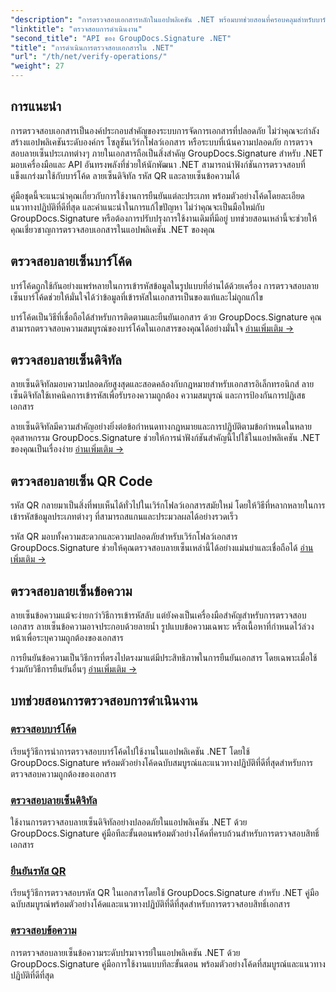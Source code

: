 ```yaml
---
"description": "การตรวจสอบเอกสารหลักในแอปพลิเคชัน .NET พร้อมบทช่วยสอนที่ครอบคลุมสำหรับบาร์โค้ด ลายเซ็นดิจิทัล รหัส QR และการตรวจสอบข้อความโดยใช้ GroupDocs.Signature"
"linktitle": "ตรวจสอบการดำเนินงาน"
"second_title": "API ของ GroupDocs.Signature .NET"
"title": "การดำเนินการตรวจสอบเอกสารใน .NET"
"url": "/th/net/verify-operations/"
"weight": 27
---
```


## การแนะนำ

การตรวจสอบเอกสารเป็นองค์ประกอบสำคัญของระบบการจัดการเอกสารที่ปลอดภัย ไม่ว่าคุณจะกำลังสร้างแอปพลิเคชันระดับองค์กร โซลูชันเวิร์กโฟลว์เอกสาร หรือระบบที่เน้นความปลอดภัย การตรวจสอบลายเซ็นประเภทต่างๆ ภายในเอกสารถือเป็นสิ่งสำคัญ GroupDocs.Signature สำหรับ .NET มอบเครื่องมือและ API อันทรงพลังที่ช่วยให้นักพัฒนา .NET สามารถนำฟังก์ชันการตรวจสอบที่แข็งแกร่งมาใช้กับบาร์โค้ด ลายเซ็นดิจิทัล รหัส QR และลายเซ็นข้อความได้

คู่มือชุดนี้จะแนะนำคุณเกี่ยวกับการใช้งานการยืนยันแต่ละประเภท พร้อมตัวอย่างโค้ดโดยละเอียด แนวทางปฏิบัติที่ดีที่สุด และคำแนะนำในการแก้ไขปัญหา ไม่ว่าคุณจะเป็นมือใหม่กับ GroupDocs.Signature หรือต้องการปรับปรุงการใช้งานเดิมที่มีอยู่ บทช่วยสอนเหล่านี้จะช่วยให้คุณเชี่ยวชาญการตรวจสอบเอกสารในแอปพลิเคชัน .NET ของคุณ

## ตรวจสอบลายเซ็นบาร์โค้ด

บาร์โค้ดถูกใช้กันอย่างแพร่หลายในการเข้ารหัสข้อมูลในรูปแบบที่อ่านได้ด้วยเครื่อง การตรวจสอบลายเซ็นบาร์โค้ดช่วยให้มั่นใจได้ว่าข้อมูลที่เข้ารหัสในเอกสารเป็นของแท้และไม่ถูกแก้ไข

บาร์โค้ดเป็นวิธีที่เชื่อถือได้สำหรับการติดตามและยืนยันเอกสาร ด้วย GroupDocs.Signature คุณสามารถตรวจสอบความสมบูรณ์ของบาร์โค้ดในเอกสารของคุณได้อย่างมั่นใจ [อ่านเพิ่มเติม →](/net/verify-operations/verify-barcode/)

## ตรวจสอบลายเซ็นดิจิทัล

ลายเซ็นดิจิทัลมอบความปลอดภัยสูงสุดและสอดคล้องกับกฎหมายสำหรับเอกสารอิเล็กทรอนิกส์ ลายเซ็นดิจิทัลใช้เทคนิคการเข้ารหัสเพื่อรับรองความถูกต้อง ความสมบูรณ์ และการป้องกันการปฏิเสธเอกสาร


ลายเซ็นดิจิทัลมีความสำคัญอย่างยิ่งต่อข้อกำหนดทางกฎหมายและการปฏิบัติตามข้อกำหนดในหลายอุตสาหกรรม GroupDocs.Signature ช่วยให้การนำฟังก์ชันสำคัญนี้ไปใช้ในแอปพลิเคชัน .NET ของคุณเป็นเรื่องง่าย [อ่านเพิ่มเติม →](/net/verify-operations/verify-digital/)

## ตรวจสอบลายเซ็น QR Code

รหัส QR กลายมาเป็นสิ่งที่พบเห็นได้ทั่วไปในเวิร์กโฟลว์เอกสารสมัยใหม่ โดยให้วิธีที่หลากหลายในการเข้ารหัสข้อมูลประเภทต่างๆ ที่สามารถสแกนและประมวลผลได้อย่างรวดเร็ว

รหัส QR มอบทั้งความสะดวกและความปลอดภัยสำหรับเวิร์กโฟลว์เอกสาร GroupDocs.Signature ช่วยให้คุณตรวจสอบลายเซ็นเหล่านี้ได้อย่างแม่นยำและเชื่อถือได้ [อ่านเพิ่มเติม →](/net/verify-operations/verify-qr-code/)

## ตรวจสอบลายเซ็นข้อความ

ลายเซ็นข้อความแม้จะง่ายกว่าวิธีการเข้ารหัสลับ แต่ยังคงเป็นเครื่องมือสำคัญสำหรับการตรวจสอบเอกสาร ลายเซ็นข้อความอาจประกอบด้วยลายน้ำ รูปแบบข้อความเฉพาะ หรือเนื้อหาที่กำหนดไว้ล่วงหน้าเพื่อระบุความถูกต้องของเอกสาร

การยืนยันข้อความเป็นวิธีการที่ตรงไปตรงมาแต่มีประสิทธิภาพในการยืนยันเอกสาร โดยเฉพาะเมื่อใช้ร่วมกับวิธีการยืนยันอื่นๆ [อ่านเพิ่มเติม →](/net/verify-operations/verify-text/)

## บทช่วยสอนการตรวจสอบการดำเนินงาน
### [ตรวจสอบบาร์โค้ด](./verify-barcode/)
เรียนรู้วิธีการนำการตรวจสอบบาร์โค้ดไปใช้งานในแอปพลิเคชัน .NET โดยใช้ GroupDocs.Signature พร้อมตัวอย่างโค้ดฉบับสมบูรณ์และแนวทางปฏิบัติที่ดีที่สุดสำหรับการตรวจสอบความถูกต้องของเอกสาร

### [ตรวจสอบลายเซ็นดิจิทัล](./verify-digital/)
ใช้งานการตรวจสอบลายเซ็นดิจิทัลอย่างปลอดภัยในแอปพลิเคชัน .NET ด้วย GroupDocs.Signature คู่มือทีละขั้นตอนพร้อมตัวอย่างโค้ดที่ครบถ้วนสำหรับการตรวจสอบสิทธิ์เอกสาร

### [ยืนยันรหัส QR](./verify-qr-code/)
เรียนรู้วิธีการตรวจสอบรหัส QR ในเอกสารโดยใช้ GroupDocs.Signature สำหรับ .NET คู่มือฉบับสมบูรณ์พร้อมตัวอย่างโค้ดและแนวทางปฏิบัติที่ดีที่สุดสำหรับการตรวจสอบสิทธิ์เอกสาร

### [ตรวจสอบข้อความ](./verify-text/)
การตรวจสอบลายเซ็นข้อความระดับปรมาจารย์ในแอปพลิเคชัน .NET ด้วย GroupDocs.Signature คู่มือการใช้งานแบบทีละขั้นตอน พร้อมตัวอย่างโค้ดที่สมบูรณ์และแนวทางปฏิบัติที่ดีที่สุด